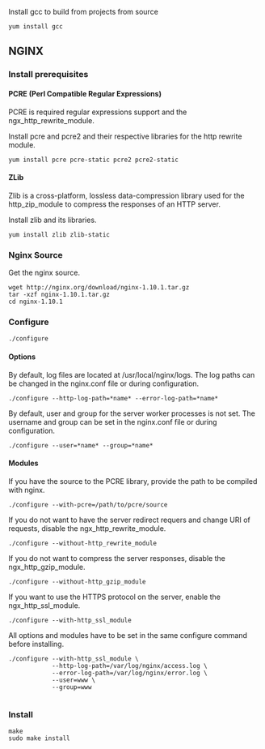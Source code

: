 Install gcc to build from projects from source

```
yum install gcc
```

## NGINX

### Install prerequisites

#### PCRE (Perl Compatible Regular Expressions)

PCRE is required regular expressions support and the ngx\_http\_rewrite\_module. 

Install pcre and pcre2 and their respective libraries for the http rewrite module.
```
yum install pcre pcre-static pcre2 pcre2-static
```

#### ZLib

Zlib is a cross-platform, lossless data-compression library used for the http\_zip\_module to compress the responses of an HTTP server.

Install zlib and its libraries.
```
yum install zlib zlib-static
```

### Nginx Source

Get the nginx source.
```
wget http://nginx.org/download/nginx-1.10.1.tar.gz
tar -xzf nginx-1.10.1.tar.gz
cd nginx-1.10.1
```

### Configure

```
./configure
```

#### Options

By default, log files are located at /usr/local/nginx/logs. The log paths can be changed in the nginx.conf file or during configuration.
```
./configure --http-log-path=*name* --error-log-path=*name*
```

By default, user and group for the server worker processes is not set. The username and group can be set in the nginx.conf file or during configuration.
```
./configure --user=*name* --group=*name*
```


#### Modules

If you have the source to the PCRE library, provide the path to be compiled with nginx.
```
./configure --with-pcre=/path/to/pcre/source
```

If you do not want to have the server redirect requers and change URI of requests, disable the ngx\_http\_rewrite\_module.
```
./configure --without-http_rewrite_module
```

If you do not want to compress the server responses, disable the ngx\_http\_gzip\_module.
```
./configure --without-http_gzip_module
```

If you want to use the HTTPS protocol on the server, enable the ngx\_http\_ssl\_module.
```
./configure --with-http_ssl_module
```

All options and modules have to be set in the same configure command before installing.
```
./configure --with-http_ssl_module \
            --http-log-path=/var/log/nginx/access.log \
            --error-log-path=/var/log/nginx/error.log \
            --user=www \
            --group=www
		
```

### Install

```
make
sudo make install
```
